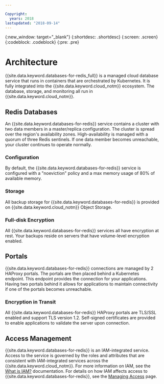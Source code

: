 ```yaml
---

Copyright:
  years: 2018
lastupdated: "2018-09-14"
---
```


{:new_window: target="_blank"}
{:shortdesc: .shortdesc}
{:screen: .screen}
{:codeblock: .codeblock}
{:pre: .pre}

# Architecture

{{site.data.keyword.databases-for-redis_full}} is a managed cloud database service that runs in containers that are orchestrated by Kubernetes. It is fully integrated into the {{site.data.keyword.cloud_notm}} ecosystem. The database, storage, and monitoring all run in {{site.data.keyword.cloud_notm}}.

## Redis Databases

An {{site.data.keyword.databases-for-redis}} service contains a cluster with two data members in a master/replica configuration. The cluster is spread over the region's availability zones. High-availability is managed with a quorum of three Redis sentinels. If one data member becomes unreachable, your cluster continues to operate normally.

### Configuration

By default, the {{site.data.keyword.databases-for-redis}} service is configured with a "noeviction" policy and a max memory usage of 80% of available memory.

### Storage

All backup storage for {{site.data.keyword.databases-for-redis}} is provided on {{site.data.keyword.cloud_notm}} Object Storage. 

### Full-disk Encryption

All {{site.data.keyword.databases-for-redis}} services all have encryption at rest. Your backups reside on servers that have volume-level encryption enabled.

## Portals

{{site.data.keyword.databases-for-redis}} connections are managed by 2 HAProxy portals. The portals are then placed behind a Kubernetes endpoint. This endpoint provides the connection for your applications. Having two portals behind it allows for applications to maintain connectivity if one of the portals becomes unreachable.

### Encryption in Transit

All {{site.data.keyword.databases-for-redis}} HAProxy portals are TLS/SSL enabled and support TLS version 1.2. Self-signed certificates are provided to enable applications to validate the server upon connection.

## Access Management

{{site.data.keyword.databases-for-redis}} is an IAM-integrated service. Access to the service is governed by the roles and attributes that are consistent with IAM-integrated services across the {{site.data.keyword.cloud_notm}}. For more information on IAM, see the [What is IAM?](https://console.{DomainName}/docs/iam/index.html#iamoverview) documentation. For details on how IAM affects access to {{site.data.keyword.databases-for-redis}}, see the [Managing Access](./access-management.html) page.

